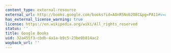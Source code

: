 ```yaml
---
content_type: external-resource
external_url: http://books.google.com/books?id=AOnRSNob2O8C&pg=PA11#v=onepage
has_external_license_warning: true
license: https://en.wikipedia.org/wiki/All_rights_reserved
status: ''
title: Google Books
uid: 32a455f3-cbdb-4a1a-b9c5-23be0b814ac2
wayback_url: ''
---
```

